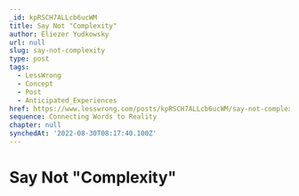 ```yaml
---
_id: kpRSCH7ALLcb6ucWM
title: Say Not "Complexity"
author: Eliezer Yudkowsky
url: null
slug: say-not-complexity
type: post
tags:
  - LessWrong
  - Concept
  - Post
  - Anticipated_Experiences
href: https://www.lesswrong.com/posts/kpRSCH7ALLcb6ucWM/say-not-complexity
sequence: Connecting Words to Reality
chapter: null
synchedAt: '2022-08-30T08:17:40.100Z'
---
```

# Say Not "Complexity"


